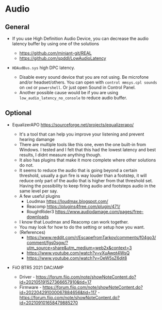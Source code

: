 # Audio

## General

- If you use High Definition Audio Device, you can decrease the audio latency buffer by using one of the solutions
  - <https://github.com/miniant-git/REAL>
  - <https://github.com/spddl/LowAudioLatency>

- `HDAudBus.sys` high DPC latency.
  - Disable every sound device that you are not using. Be microfone and/or headset/others. You can open with `control mmsys.cpl sounds` on `cmd` or `powershell`. Or just open Sound in Control Panel.
  - Another possible cause would be if you are using `low_audio_latency_no_console` to reduce audio buffer.

## Optional

- EqualizerAPO <https://sourceforge.net/projects/equalizerapo/>
  - It's a tool that can help you improve your listening and prevent hearing damange
  - There are multiple tools like this one, even the one built-in from Windows. I tested and I felt that this had the lowest latency and best results, I didnt measure anything though.
  - It also has plugins that make it more complete where other solutions do not.
  - It seems to reduce the audio that is going beyond a certain threshold, usually a gun fire is way louder than a footstep, it will reduce only part of the audio that is higher from that threshold set. Having the possibility to keep firing audio and footsteps audio in the same level per say.
  - A few useful plugins
    - Loudmax <https://loudmax.blogspot.com/>
    - Reacomp <https://plugins4free.com/plugin/471/>
    - RoughtRider3 <https://www.audiodamage.com/pages/free-downloads>
  - I know that Loudmax and Reacomp can work together.
  - You may look for how to do the setting or setup how you want.
  - (References)
    - <https://www.reddit.com/r/EscapefromTarkov/comments/f04go3/comment/fgs0sgw/?utm_source=share&utm_medium=web2x&context=3>
    - <https://www.youtube.com/watch?v=vXuAwpt4WsQ>
    - <https://www.youtube.com/watch?v=OeW5sZ6djt8>

- FiiO BTR5 2021 DAC/AMP
  - Driver - <https://forum.fiio.com/note/showNoteContent.do?id=202105191527366657910&tid=17>
  - Firmware - <https://forum.fiio.com/note/showNoteContent.do?id=202204291000067884656&tid=117> - <https://forum.fiio.com/note/showNoteContent.do?id=202109101658479885270>
